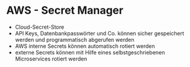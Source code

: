 # AWS - Secret Manager

- Cloud-Secret-Store
- API Keys, Datenbankpasswörter und Co. können sicher gespeichert werden und programmatisch abgerufen werden
- AWS interne Secrets können automatisch rotiert werden
- externe Secrets können mit Hilfe eines selbstgeschriebenen Microservices rotiert werden

